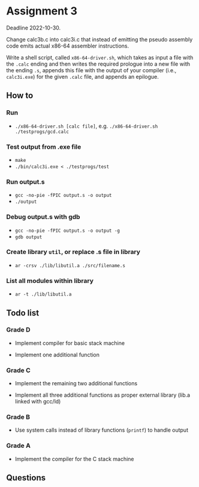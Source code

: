 # Assignment 3

Deadline 2022-10-30.

Change calc3b.c into calc3i.c that instead of emitting the pseudo assembly code emits actual x86-64 assembler instructions.

Write a shell script, called `x86-64-driver.sh`, which takes as input a file with the `.calc` ending and then writes the required prologue into a new file with the ending `.s`, appends this file with the output of your compiler (i.e., `calc3i.exe`) for the given `.calc` file, and appends an epilogue.

## How to

### Run 
- `./x86-64-driver.sh [calc file]`, e.g. `./x86-64-driver.sh ./testprogs/gcd.calc`

### Test output from .exe file
- `make`
- `./bin/calc3i.exe < ./testprogs/test`

### Run output.s
- `gcc -no-pie -fPIC output.s -o output`
- `./output`

### Debug output.s with gdb
- `gcc -no-pie -fPIC output.s -o output -g`
- `gdb output`

### Create library `util`, or replace .s file in library
- `ar -crsv ./lib/libutil.a ./src/filename.s`

### List all modules within library
- `ar -t ./lib/libutil.a`

## Todo list

### Grade D

-   Implement compiler for basic stack machine

-   Implement one additional function

### Grade C

-   Implement the remaining two additional functions

-   Implement all three additional functions as proper external library (lib.a linked with gcc/ld)

### Grade B

-   Use system calls instead of library functions (`printf`) to handle output

### Grade A

-   Implement the compiler for the C stack machine

## Questions
